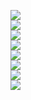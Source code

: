<img src="IMG-20210104-WA0013.jpg"></img><br>
<img src="IMG-20210104-WA0014.jpg"></img><br>
<img src="IMG-20210106-WA0001.jpg"></img><br>
<img src="IMG-20210106-WA0021.jpg"></img><br>
<img src=""></img><br>
<img src=""></img><br>
<img src=""></img><br>
<img src="IMG-20210106-WA0021.jpg"></img><br>
<img src="IMG-20210106-WA0021.jpg"></img><br>
<img src="IMG-20210106-WA0021.jpg"></img><br>
<img src="IMG-20210106-WA0021.jpg"></img><br>

